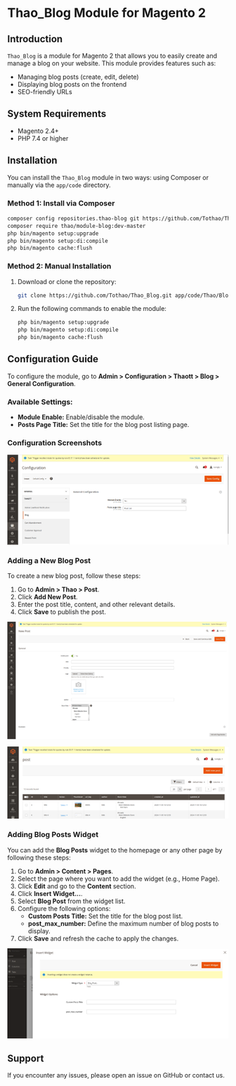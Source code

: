 # Thao_Blog Module for Magento 2

## Introduction
`Thao_Blog` is a module for Magento 2 that allows you to easily create and manage a blog on your website. This module provides features such as:
- Managing blog posts (create, edit, delete)
- Displaying blog posts on the frontend
- SEO-friendly URLs

## System Requirements
- Magento 2.4+
- PHP 7.4 or higher

## Installation
You can install the `Thao_Blog` module in two ways: using Composer or manually via the `app/code` directory.

### Method 1: Install via Composer
```sh
composer config repositories.thao-blog git https://github.com/Tothao/Thao_Blog.git
composer require thao/module-blog:dev-master
php bin/magento setup:upgrade
php bin/magento setup:di:compile
php bin/magento cache:flush
```

### Method 2: Manual Installation
1. Download or clone the repository:
   ```sh
   git clone https://github.com/Tothao/Thao_Blog.git app/code/Thao/Blog
   ```
2. Run the following commands to enable the module:
   ```sh
   php bin/magento setup:upgrade
   php bin/magento setup:di:compile
   php bin/magento cache:flush
   ```

## Configuration Guide

To configure the module, go to **Admin > Configuration > Thaott > Blog > General Configuration**.

### Available Settings:

- **Module Enable:** Enable/disable the module.
- **Posts Page Title:** Set the title for the blog post listing page.

### Configuration Screenshots

![General Configuration](docs/images/general_configuration.png)

### Adding a New Blog Post
To create a new blog post, follow these steps:

1. Go to **Admin > Thao > Post**.
2. Click **Add New Post**.
3. Enter the post title, content, and other relevant details.
4. Click **Save** to publish the post.

![Add new](docs/images/add-new.png)

![Grid](docs/images/grid.png)

### Adding Blog Posts Widget
You can add the **Blog Posts** widget to the homepage or any other page by following these steps:

1. Go to **Admin > Content > Pages**.
2. Select the page where you want to add the widget (e.g., Home Page).
3. Click **Edit** and go to the **Content** section.
4. Click **Insert Widget...**.
5. Select **Blog Post** from the widget list.
6. Configure the following options:
    - **Custom Posts Title:** Set the title for the blog post list.
    - **post_max_number:** Define the maximum number of blog posts to display.
7. Click **Save** and refresh the cache to apply the changes.

![Widget](docs/images/widget.png)

## Support
If you encounter any issues, please open an issue on GitHub or contact us.
